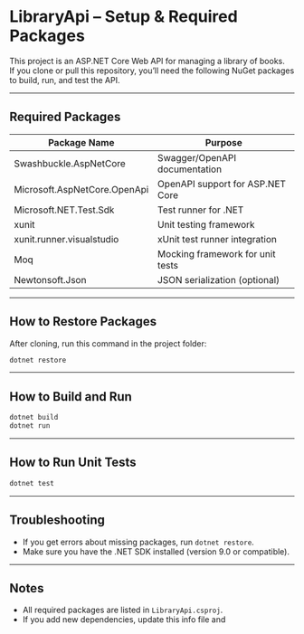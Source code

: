 # LibraryApi – Setup & Required Packages

This project is an ASP.NET Core Web API for managing a library of books.  
If you clone or pull this repository, you’ll need the following NuGet packages to build, run, and test the API.

---

## Required Packages

| Package Name                   | Purpose                                 |
|--------------------------------|-----------------------------------------|
| Swashbuckle.AspNetCore         | Swagger/OpenAPI documentation           |
| Microsoft.AspNetCore.OpenApi   | OpenAPI support for ASP.NET Core        |
| Microsoft.NET.Test.Sdk         | Test runner for .NET                    |
| xunit                          | Unit testing framework                  |
| xunit.runner.visualstudio      | xUnit test runner integration           |
| Moq                            | Mocking framework for unit tests        |
| Newtonsoft.Json                | JSON serialization (optional)           |

---

## How to Restore Packages

After cloning, run this command in the project folder:

```powershell
dotnet restore
```

---

## How to Build and Run

```powershell
dotnet build
dotnet run
```

---

## How to Run Unit Tests

```powershell
dotnet test
```

---

## Troubleshooting

- If you get errors about missing packages, run `dotnet restore`.
- Make sure you have the .NET SDK installed (version 9.0 or compatible).

---

## Notes

- All required packages are listed in `LibraryApi.csproj`.
- If you add new dependencies, update this info file and
